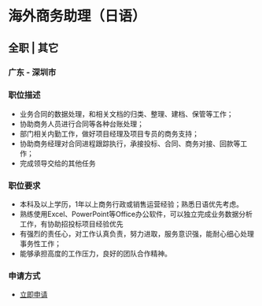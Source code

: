 
# 海外商务助理（日语）
## 全职  |  其它
### 广东 - 深圳市

### 职位描述
- 业务合同的数据处理，和相关文档的归类、整理、建档、保管等工作；
- 协助商务人员进行合同等各种台账处理；
- 部门相关内勤工作，做好项目经理及项目专员的商务支持；
- 协助商务经理对合同进程跟踪执行，承接投标、合同、商务对接、回款等工作；
- 完成领导交给的其他任务
### 职位要求
- 本科及以上学历，1年以上商务行政或销售运营经验；熟悉日语优先考虑。
- 熟练使用Excel、PowerPoint等Office办公软件，可以独立完成业务数据分析工作，有协助招投标项目经验优先
- 有强烈的责任心，对工作认真负责，努力进取，服务意识强，能耐心细心处理事务性工作；
- 能够承担高度的工作压力，良好的团队合作精神。
### 申请方式
- <a href="mailto:hr@tuya.com?subject=求职简历-海外商务助理（日语）-来自GitHub">立即申请</a>